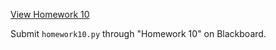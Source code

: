 ---
---

[View Homework 10](homework10.html)  

Submit ````homework10.py```` through "Homework 10" on Blackboard.

